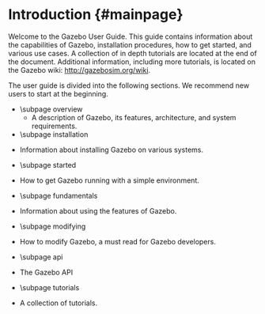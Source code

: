 Introduction {#mainpage}
===================== 

Welcome to the Gazebo User Guide. This guide contains information about the
capabilities of Gazebo, installation procedures, how to get started, and
various use cases. A collection of in depth tutorials are located at the end of the document. Additional information, including more tutorials, is located on the Gazebo wiki: http://gazebosim.org/wiki.

The user guide is divided into the following sections. We recommend new users to start at the beginning.

 - \subpage overview
   + A description of Gazebo, its features, architecture, and system requirements.
 - \subpage installation
  + Information about installing Gazebo on various systems.
 - \subpage started
  + How to get Gazebo running with a simple environment.
 - \subpage fundamentals
  + Information about using the features of Gazebo.
 - \subpage modifying
  + How to modify Gazebo, a must read for Gazebo developers.
 - \subpage api
  + The Gazebo API
 - \subpage tutorials
  + A collection of tutorials.

